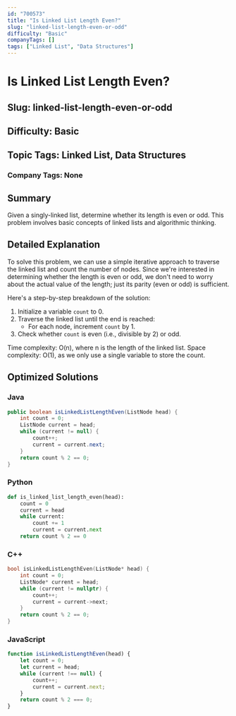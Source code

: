 ```yaml
---
id: "700573"
title: "Is Linked List Length Even?"
slug: "linked-list-length-even-or-odd"
difficulty: "Basic"
companyTags: []
tags: ["Linked List", "Data Structures"]
---
```


# Is Linked List Length Even?

## Slug: linked-list-length-even-or-odd

## Difficulty: Basic

## Topic Tags: Linked List, Data Structures

### Company Tags: None

## Summary
Given a singly-linked list, determine whether its length is even or odd. This problem involves basic concepts of linked lists and algorithmic thinking.

## Detailed Explanation
To solve this problem, we can use a simple iterative approach to traverse the linked list and count the number of nodes. Since we're interested in determining whether the length is even or odd, we don't need to worry about the actual value of the length; just its parity (even or odd) is sufficient.

Here's a step-by-step breakdown of the solution:

1. Initialize a variable `count` to 0.
2. Traverse the linked list until the end is reached:
	* For each node, increment `count` by 1.
3. Check whether `count` is even (i.e., divisible by 2) or odd.

Time complexity: O(n), where n is the length of the linked list.
Space complexity: O(1), as we only use a single variable to store the count.

## Optimized Solutions

### Java
```java
public boolean isLinkedListLengthEven(ListNode head) {
    int count = 0;
    ListNode current = head;
    while (current != null) {
        count++;
        current = current.next;
    }
    return count % 2 == 0;
}
```

### Python
```python
def is_linked_list_length_even(head):
    count = 0
    current = head
    while current:
        count += 1
        current = current.next
    return count % 2 == 0
```

### C++
```cpp
bool isLinkedListLengthEven(ListNode* head) {
    int count = 0;
    ListNode* current = head;
    while (current != nullptr) {
        count++;
        current = current->next;
    }
    return count % 2 == 0;
}
```

### JavaScript
```javascript
function isLinkedListLengthEven(head) {
    let count = 0;
    let current = head;
    while (current !== null) {
        count++;
        current = current.next;
    }
    return count % 2 === 0;
}
```